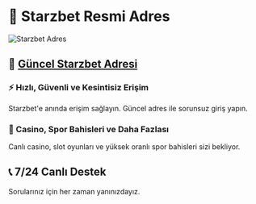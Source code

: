 <!-- SEO Meta -->
<meta name="description" content="Starzbet ile güvenilir bahis, canlı casino ve slot oyunlarının keyfini çıkarın. Hızlı giriş için bağlantıya tıklayın.">

# 🎯 Starzbet Resmi Adres

![Starzbet Adres](https://resmim.net/cdn/2025/07/23/XCOlac.jpg)

## 🔗 [Güncel Starzbet Adresi](https://cutt.ly/wrTIy45j)

### ⚡ Hızlı, Güvenli ve Kesintisiz Erişim

Starzbet'e anında erişim sağlayın. Güncel adres ile sorunsuz giriş yapın.

### 🎰 Casino, Spor Bahisleri ve Daha Fazlası

Canlı casino, slot oyunları ve yüksek oranlı spor bahisleri sizi bekliyor.

## 📞 7/24 Canlı Destek

Sorularınız için her zaman yanınızdayız.

